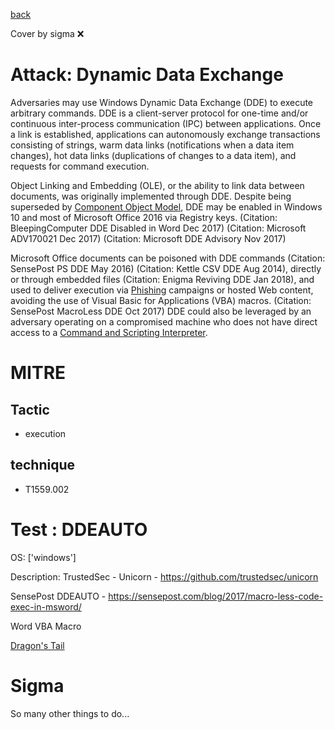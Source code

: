[back](../index.md)

Cover by sigma :x: 

# Attack: Dynamic Data Exchange

 Adversaries may use Windows Dynamic Data Exchange (DDE) to execute arbitrary commands. DDE is a client-server protocol for one-time and/or continuous inter-process communication (IPC) between applications. Once a link is established, applications can autonomously exchange transactions consisting of strings, warm data links (notifications when a data item changes), hot data links (duplications of changes to a data item), and requests for command execution.

Object Linking and Embedding (OLE), or the ability to link data between documents, was originally implemented through DDE. Despite being superseded by [Component Object Model](https://attack.mitre.org/techniques/T1559/001), DDE may be enabled in Windows 10 and most of Microsoft Office 2016 via Registry keys. (Citation: BleepingComputer DDE Disabled in Word Dec 2017) (Citation: Microsoft ADV170021 Dec 2017) (Citation: Microsoft DDE Advisory Nov 2017)

Microsoft Office documents can be poisoned with DDE commands (Citation: SensePost PS DDE May 2016) (Citation: Kettle CSV DDE Aug 2014), directly or through embedded files (Citation: Enigma Reviving DDE Jan 2018), and used to deliver execution via [Phishing](https://attack.mitre.org/techniques/T1566) campaigns or hosted Web content, avoiding the use of Visual Basic for Applications (VBA) macros. (Citation: SensePost MacroLess DDE Oct 2017) DDE could also be leveraged by an adversary operating on a compromised machine who does not have direct access to a [Command and Scripting Interpreter](https://attack.mitre.org/techniques/T1059).

# MITRE
## Tactic
  - execution

## technique
  - T1559.002

# Test : DDEAUTO

OS: ['windows']

Description: 
TrustedSec - Unicorn - https://github.com/trustedsec/unicorn

SensePost DDEAUTO - https://sensepost.com/blog/2017/macro-less-code-exec-in-msword/

Word VBA Macro

[Dragon's Tail](https://github.com/redcanaryco/atomic-red-team/tree/master/ARTifacts/Adversary/Dragons_Tail)


# Sigma

 So many other things to do...